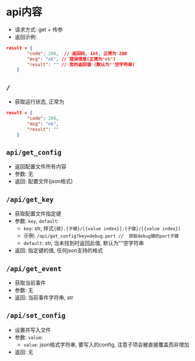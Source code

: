 # api内容
* 请求方式: get + 传参
* 返回示例:
``` json
result = {
        "code": 200,  // 返回码, int, 正常为 200
        "msg": "ok", // 错误信息(正常为"ok") 
        "result": "" // 您的返回值 (默认为""空字符串)
    }
```


## `/`
* 获取运行状态, 正常为
``` json
result = {
        "code": 200,
        "msg": "ok",
        "result": ""
    }
```

## `api/get_config`
* 返回配置文件所有内容
* 参数: 无
* 返回: 配置文件(json格式)

## `/api/get_key`
* 获取配置文件指定键
* 参数: `key`, `default`:
    * `key`: str, 样式`{键}.{子键}/[{value index}].{子键}/[{value index}]`
    * 示例: `/api/get_config?key=debug.port //  获取debug键的port子键`
    * `default`: str, 当未找到时返回此值, 默认为""空字符串
* 返回: 指定键的值, 任何json支持的格式

## `/api/get_event`
* 获取当前事件
* 参数: 无
* 返回: 当前事件字符串, str

## `/api/set_config`
* 设置并写入文件
* 参数: `value`: 
    * `value`: json格式字符串, 要写入的config, 注意子项会被直接覆盖而非增加
* 返回: 无
